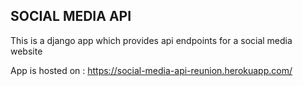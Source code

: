 ## SOCIAL MEDIA API ###
This is a django app which provides api endpoints for a social media website

App is hosted on : https://social-media-api-reunion.herokuapp.com/
